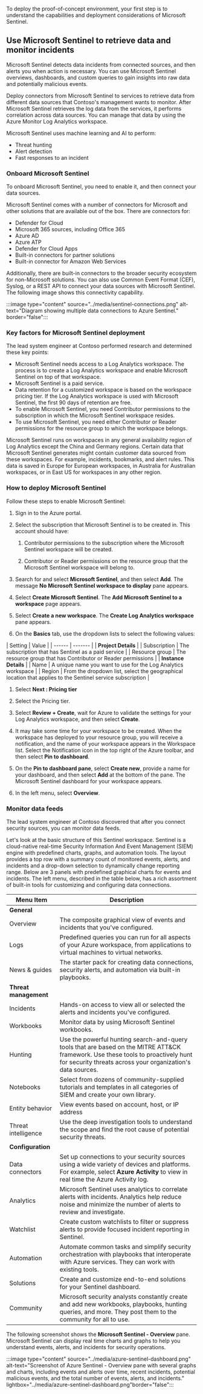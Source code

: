 To deploy the proof-of-concept environment, your first step is to understand the capabilities and deployment considerations of Microsoft Sentinel.

## Use Microsoft Sentinel to retrieve data and monitor incidents

Microsoft Sentinel detects data incidents from connected sources, and then alerts you when action is necessary. You can use Microsoft Sentinel overviews, dashboards, and custom queries to gain insights into raw data and potentially malicious events.

Deploy connectors from Microsoft Sentinel to services to retrieve data from different data sources that Contoso's management wants to monitor. After Microsoft Sentinel retrieves the log data from the services, it performs correlation across data sources. You can manage that data by using the Azure Monitor Log Analytics workspace.

Microsoft Sentinel uses machine learning and AI to perform:

- Threat hunting
- Alert detection
- Fast responses to an incident

### Onboard Microsoft Sentinel

To onboard Microsoft Sentinel, you need to enable it, and then connect your data sources.

Microsoft Sentinel comes with a number of connectors for Microsoft and other solutions that are available out of the box. There are connectors for:

- Defender for Cloud
- Microsoft 365 sources, including Office 365
- Azure AD
- Azure ATP
- Defender for Cloud Apps
- Built-in connectors for partner solutions
- Built-in connector for Amazon Web Services

Additionally, there are built-in connectors to the broader security ecosystem for non-Microsoft solutions. You can also use Common Event Format (CEF), Syslog, or a REST API to connect your data sources with Microsoft Sentinel. The following image shows this connectivity capability.

:::image type="content" source="../media/sentinel-connections.png" alt-text="Diagram showing multiple data connections to Azure Sentinel." border="false":::

### Key factors for Microsoft Sentinel deployment

The lead system engineer at Contoso performed research and determined these key points:

- Microsoft Sentinel needs access to a Log Analytics workspace. The process is to create a Log Analytics workspace and enable Microsoft Sentinel on top of that workspace.
- Microsoft Sentinel is a paid service.
- Data retention for a customized workspace is based on the workspace pricing tier. If the Log Analytics workspace is used with Microsoft Sentinel, the first 90 days of retention are free.
- To enable Microsoft Sentinel, you need Contributor permissions to the subscription in which the Microsoft Sentinel workspace resides.
- To use Microsoft Sentinel, you need either Contributor or Reader permissions for the resource group to which the workspace belongs.

Microsoft Sentinel runs on workspaces in any general availability region of Log Analytics except the China and Germany regions. Certain data that Microsoft Sentinel generates might contain customer data sourced from these workspaces. For example, incidents, bookmarks, and alert rules. This data is saved in Europe for European workspaces, in Australia for Australian workspaces, or in East US for workspaces in any other region.

### How to deploy Microsoft Sentinel

Follow these steps to enable Microsoft Sentinel:

1. Sign in to the Azure portal.

1. Select the subscription that Microsoft Sentinel is to be created in. This account should have:
    
    1. Contributor permissions to the subscription where the Microsoft Sentinel workspace will be created.

    1. Contributor or Reader permissions on the resource group that the Microsoft Sentinel workspace will belong to.

1. Search for and select **Microsoft Sentinel**, and then select **Add**. The message **No Microsoft Sentinel workspace to display** pane appears.

1. Select **Create Microsoft Sentinel**. The **Add Microsoft Sentinel to a workspace** page appears.

1. Select **Create a new workspace**. The **Create Log Analytics workspace** pane appears.

1. On the **Basics** tab, use the dropdown lists to select the following values:

| Setting | Value  |
    | ------ | ------- |
    | **Project Details**  |
    | Subscription | The subscription that has Sentinel as a paid service |
    | Resource group | The resource group that has Contributor or Reader permissions |
    | **Instance Details** |
    | Name  | A unique name you want to use for the Log Analytics workspace |
    | Region | From the dropdown list, select the geographical location that applies to the Sentinel service subscription |
    

1. Select **Next : Pricing tier**
      
1. Select the Pricing tier.

1. Select **Review + Create**, wait for Azure to validate the settings for your Log Analytics workspace, and then select **Create**.

1. It may take some time for your workspace to be created. When the workspace has deployed to your resource group, you will receive a notification, and the name of your workspace appears in the Workspace list. Select the Notification icon in the top right of the Azure toolbar, and then select **Pin to dashboard**.
 
1. On the **Pin to dashboard pane**, select **Create new**, provide a name for your dashboard, and then select **Add** at the bottom of the pane. The Microsoft Sentinel dashboard  for your workspace appears.

1. In the left menu, select **Overview**.

### Monitor data feeds

The lead system engineer at Contoso discovered that after you connect security sources, you can monitor data feeds. 

Let's look at the basic structure of this Sentinel workspace. Sentinel is a cloud-native real-time Security Information And Event Management (SIEM) engine with predefined charts, graphs, and automation tools. The layout provides a top row with a summary count of monitored events, alerts, and incidents and a drop-down selection to dynamically change reporting range. Below are 3 panels with predefined graphical charts for events and incidents. The left menu, described in the table below, has a rich assortment of built-in tools for customizing and configuring data connections.

|Menu Item|Description|
|---|---|
| **General**  |
|Overview|The composite graphical view of events and incidents that you've configured.|
|Logs|Predefined queries you can run for all aspects of your Azure workspace, from applications to virtual machines to virtual networks.|
|News & guides|The starter pack for creating data connections, security alerts, and automation via built-in playbooks.|
| **Threat management**  |
|Incidents|Hands-on access to view all or selected the alerts and incidents you've configured.|
|Workbooks|Monitor data by using Microsoft Sentinel workbooks.|
|Hunting|Use the powerful hunting search-and-query tools that are based on the MITRE ATT&CK framework. Use these tools to proactively hunt for security threats across your organization's data sources.|
|Notebooks|Select from dozens of community-supplied tutorials and templates in all categories of SIEM and create your own library.|
|Entity behavior|View events based on account, host, or IP address|
|Threat intelligence|Use the deep investigation tools to understand the scope and find the root cause of potential security threats.|
| **Configuration**  |
|Data connectors|Set up connections to your security sources using a wide variety of devices and platforms. For example, select **Azure Activity** to view in real time the Azure Activity log.|
|Analytics|Microsoft Sentinel uses analytics to correlate alerts with incidents. Analytics help reduce noise and minimize the number of alerts to review and investigate.|
|Watchlist|Create custom watchlists to filter or suppress alerts to provide focused incident reporting in Sentinel.|
|Automation|Automate common tasks and simplify security orchestration with playbooks that interoperate with Azure services. They can work with existing tools.|
|Solutions|Create and customize end-to-end solutions for your Sentinel dashboard.|
|Community|Microsoft security analysts constantly create and add new workbooks, playbooks, hunting queries, and more. They post them to the community for all to use.|

The following screenshot shows the **Microsoft Sentinel - Overview** pane. Microsoft Sentinel can display real time charts and graphs to help you understand events, alerts, and incidents for security operations.

:::image type="content" source="../media/azure-sentinel-dashboard.png" alt-text="Screenshot of Azure Sentinel - Overview pane with several graphs and charts, including events and alerts over time, recent incidents, potential malicious events, and the total number of events, alerts, and incidents." lightbox="../media/azure-sentinel-dashboard.png"border="false":::
